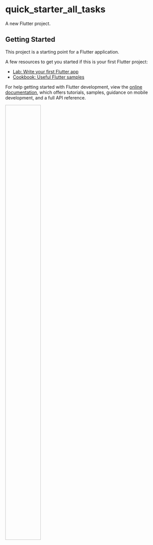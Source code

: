 # quick_starter_all_tasks

A new Flutter project.

## Getting Started

This project is a starting point for a Flutter application.

A few resources to get you started if this is your first Flutter project:

- [Lab: Write your first Flutter app](https://docs.flutter.dev/get-started/codelab)
- [Cookbook: Useful Flutter samples](https://docs.flutter.dev/cookbook)

For help getting started with Flutter development, view the
[online documentation](https://docs.flutter.dev/), which offers tutorials,
samples, guidance on mobile development, and a full API reference.



<p>
  <img =src"![Screenshot_20240322_213623-portrait](https://github.com/Krupaparmar30/quick_starter_all_tasks/assets/149374671/f8f3f2af-5562-4624-88cc-d734f6b2d92a)" width=22% height=35%>
</p>
